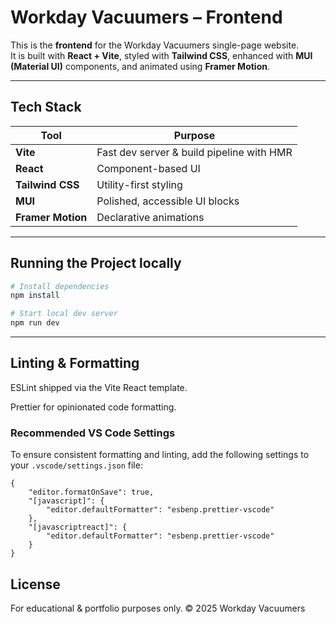 # Workday Vacuumers – Frontend

This is the **frontend** for the Workday Vacuumers single-page website.  
It is built with **React + Vite**, styled with **Tailwind CSS**, enhanced with **MUI (Material UI)** components, and animated using **Framer Motion**.  

---

## Tech Stack

| Tool | Purpose |
|------|---------|
| **Vite** | Fast dev server & build pipeline with HMR |
| **React** | Component-based UI |
| **Tailwind CSS** | Utility-first styling |
| **MUI** | Polished, accessible UI blocks |
| **Framer Motion** | Declarative animations |

---

## Running the Project locally

```bash
# Install dependencies
npm install

# Start local dev server
npm run dev
```

---

## Linting & Formatting
ESLint shipped via the Vite React template.

Prettier for opinionated code formatting.
### Recommended VS Code Settings

To ensure consistent formatting and linting, add the following settings to your `.vscode/settings.json` file:

```jsonc
{
    "editor.formatOnSave": true,
    "[javascript]": {
        "editor.defaultFormatter": "esbenp.prettier-vscode"
    },
    "[javascriptreact]": {
        "editor.defaultFormatter": "esbenp.prettier-vscode"
    }
}
```

## License
For educational & portfolio purposes only.
© 2025 Workday Vacuumers
